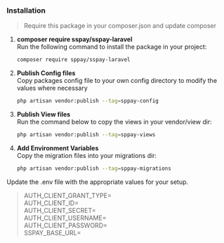 ### Installation
> Require this package in your composer.json and update composer

1. **composer require sspay/sspay-laravel**  
   Run the following command to install the package in your project:
   ```sh
   composer require sppay/sspay-laravel
   ```

2. **Publish Config files**  
   Copy packages config file to your own config directory to modify the values where necessary
   ```sh
   php artisan vendor:publish --tag=sppay-config
   ```

3. **Publish View files**  
   Run the command below to copy the views in your vendor/view dir:
   ```sh
   php artisan vendor:publish --tag=sppay-views
   ```

4. **Add Environment Variables**  
   Copy the migration files into your migrations dir:
   ```sh
   php artisan vendor:publish --tag=sppay-migrations 
   ```
   
Update the .env file with the appropriate values for your setup.

> AUTH_CLIENT_GRANT_TYPE=  
AUTH_CLIENT_ID=  
AUTH_CLIENT_SECRET=  
AUTH_CLIENT_USERNAME=  
AUTH_CLIENT_PASSWORD=  
SSPAY_BASE_URL=  

